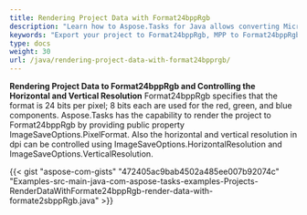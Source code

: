 ```yaml
---
title: Rendering Project Data with Format24bppRgb
description: "Learn how to Aspose.Tasks for Java allows converting Microsoft Project (MPP) to Format24bppRgb."
keywords: "Export your project to Format24bppRgb, MPP to Format24bppRgb, Convert your MPP to Format24bppRgb, Convert Microsoft Project to Format24bppRgb, convert MPP to Format24bppRgb, save project data to Format24bppRgb, Aspose.Tasks, Java"
type: docs
weight: 30
url: /java/rendering-project-data-with-format24bpprgb/
---
```


**Rendering Project Data to Format24bppRgb and Controlling the Horizontal and Vertical Resolution**
Format24bppRgb specifies that the format is 24 bits per pixel; 8 bits each are used for the red, green, and blue components. Aspose.Tasks has the capability to render the project to Format24bppRgb by providing public property ImageSaveOptions.PixelFormat. Also the horizontal and vertical resolution in dpi can be controlled using ImageSaveOptions.HorizontalResolution and ImageSaveOptions.VerticalResolution.

{{< gist "aspose-com-gists" "472405ac9bab4502a485ee007b92074c" "Examples-src-main-java-com-aspose-tasks-examples-Projects-RenderDataWithFormate24bppRgb-render-data-with-formate2sbppRgb.java" >}}
